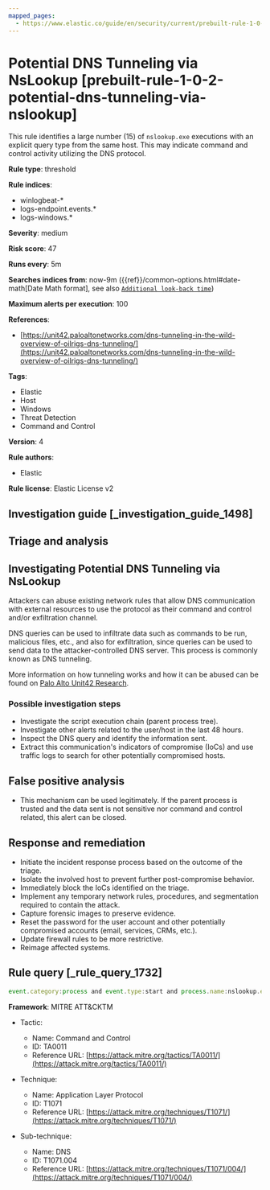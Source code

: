 ```yaml
---
mapped_pages:
  - https://www.elastic.co/guide/en/security/current/prebuilt-rule-1-0-2-potential-dns-tunneling-via-nslookup.html
---
```


# Potential DNS Tunneling via NsLookup [prebuilt-rule-1-0-2-potential-dns-tunneling-via-nslookup]

This rule identifies a large number (15) of `nslookup.exe` executions with an explicit query type from the same host. This may indicate command and control activity utilizing the DNS protocol.

**Rule type**: threshold

**Rule indices**:

* winlogbeat-*
* logs-endpoint.events.*
* logs-windows.*

**Severity**: medium

**Risk score**: 47

**Runs every**: 5m

**Searches indices from**: now-9m ({{ref}}/common-options.html#date-math[Date Math format], see also [`Additional look-back time`](docs-content://solutions/security/detect-and-alert/create-detection-rule.md#rule-schedule))

**Maximum alerts per execution**: 100

**References**:

* [https://unit42.paloaltonetworks.com/dns-tunneling-in-the-wild-overview-of-oilrigs-dns-tunneling/](https://unit42.paloaltonetworks.com/dns-tunneling-in-the-wild-overview-of-oilrigs-dns-tunneling/)

**Tags**:

* Elastic
* Host
* Windows
* Threat Detection
* Command and Control

**Version**: 4

**Rule authors**:

* Elastic

**Rule license**: Elastic License v2

## Investigation guide [_investigation_guide_1498]

## Triage and analysis

## Investigating Potential DNS Tunneling via NsLookup

Attackers can abuse existing network rules that allow DNS communication with external resources to use the protocol as
their command and control and/or exfiltration channel.

DNS queries can be used to infiltrate data such as commands to be run, malicious files, etc., and also for exfiltration,
since queries can be used to send data to the attacker-controlled DNS server. This process is commonly known as DNS tunneling.

More information on how tunneling works and how it can be abused can be found on
[Palo Alto Unit42 Research](https://unit42.paloaltonetworks.com/dns-tunneling-how-dns-can-be-abused-by-malicious-actors).

### Possible investigation steps

- Investigate the script execution chain (parent process tree).
- Investigate other alerts related to the user/host in the last 48 hours.
- Inspect the DNS query and identify the information sent.
- Extract this communication's indicators of compromise (IoCs) and use traffic logs to search for other potentially compromised hosts.

## False positive analysis

- This mechanism can be used legitimately. If the parent process is trusted and the data sent is not sensitive nor
command and control related, this alert can be closed.

## Response and remediation

- Initiate the incident response process based on the outcome of the triage.
- Isolate the involved host to prevent further post-compromise behavior.
- Immediately block the IoCs identified on the triage.
- Implement any temporary network rules, procedures, and segmentation required to contain the attack.
- Capture forensic images to preserve evidence.
- Reset the password for the user account and other potentially compromised accounts (email, services, CRMs, etc.).
- Update firewall rules to be more restrictive.
- Reimage affected systems.

## Rule query [_rule_query_1732]

```js
event.category:process and event.type:start and process.name:nslookup.exe and process.args:(-querytype=* or -qt=* or -q=* or -type=*)
```

**Framework**: MITRE ATT&CKTM

* Tactic:

    * Name: Command and Control
    * ID: TA0011
    * Reference URL: [https://attack.mitre.org/tactics/TA0011/](https://attack.mitre.org/tactics/TA0011/)

* Technique:

    * Name: Application Layer Protocol
    * ID: T1071
    * Reference URL: [https://attack.mitre.org/techniques/T1071/](https://attack.mitre.org/techniques/T1071/)

* Sub-technique:

    * Name: DNS
    * ID: T1071.004
    * Reference URL: [https://attack.mitre.org/techniques/T1071/004/](https://attack.mitre.org/techniques/T1071/004/)



